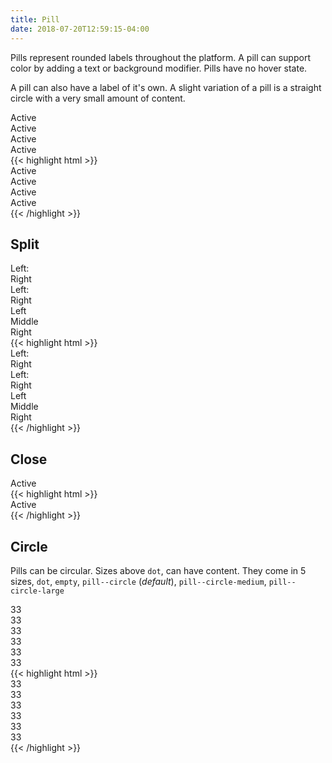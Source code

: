 ```yaml
---
title: Pill
date: 2018-07-20T12:59:15-04:00
---
```


Pills represent rounded labels throughout the platform.
A pill can support color by adding a text or background modifier.
Pills have no hover state.

A pill can also have a label of it's own.
A slight variation of a pill is a straight circle with a very small amount of content.

<div class="pill">
  Active
</div>
<div class="pill text-white background-navy">
  Active
</div>
<div class="pill text-white background-skyblue">
  Active
</div>
<div class="pill text-white background-salmon">
  Active
</div>

<div class="mt-3 mb-4">
{{< highlight html >}}
<div class="pill">
  Active
</div>
<div class="pill text-white background-navy">
  Active
</div>
<div class="pill text-white background-skyblue">
  Active
</div>
<div class="pill text-white background-salmon">
  Active
</div>
{{< /highlight >}}
</div>


## Split

<div class="pill pill--split">
  <div class="pill__label">Left:</div>
  <div class="pill__content">Right</div>
</div>
<div class="pill pill--split text-white background-peach">
  <div class="pill__label text-brown">Left:</div>
  <div class="pill__content">Right</div>
</div>
<div class="pill pill--split text-white background-navy">
  <div class="pill__content background-salmon">Left</div>
  <div class="pill__content background-olive">Middle</div>
  <div class="pill__content background-skyblue">Right</div>
</div>

<div class="mt-3 mb-4">
{{< highlight html >}}
<div class="pill pill--split">
  <div class="pill__label">Left:</div>
  <div class="pill__content">Right</div>
</div>
<div class="pill pill--split text-white background-peach">
  <div class="pill__label text-brown">Left:</div>
  <div class="pill__content">Right</div>
</div>
<div class="pill pill--split text-white background-navy">
  <div class="pill__content background-salmon">Left</div>
  <div class="pill__content background-olive">Middle</div>
  <div class="pill__content background-skyblue">Right</div>
</div>
{{< /highlight >}}
</div>


## Close

<div class="pill">
 <div class="pill__close"><i class="pi-times-solid text-salmon"></i></div>
  Active
</div>

<div class="mt-3 mb-4">
{{< highlight html >}}
<div class="pill">
 <div class="pill__close"><i class="pi-times-solid text-salmon"></i></div>
  Active
</div>
{{< /highlight >}}
</div>


## Circle

Pills can be circular. Sizes above `dot`, can have content. They come in 5 sizes, `dot`, `empty`, `pill--circle` (_default_), `pill--circle-medium`, `pill--circle-large`

<div class="pill pill--circle-empty-dot negative"></div>
<div class="pill pill--circle-empty-dot positive"></div>
<div class="pill pill--circle-empty negative"></div>
<div class="pill pill--circle-empty positive"></div>
<div class="pill pill--circle">
  33
</div>
<div class="pill pill--circle text-white background-salmon">
  33
</div>
<div class="pill pill--circle-medium">
  33
</div>
<div class="pill pill--circle-medium text-white background-salmon">
  33
</div>
<div class="pill pill--circle-large">
  33
</div>
<div class="pill pill--circle-large text-white background-salmon">
  33
</div>

<div class="mt-3 mb-4">
{{< highlight html >}}
<div class="pill pill--circle-empty-dot negative"></div>
<div class="pill pill--circle-empty-dot positive"></div>
<div class="pill pill--circle-empty negative"></div>
<div class="pill pill--circle-empty positive"></div>
<div class="pill pill--circle">
  33
</div>
<div class="pill pill--circle text-white background-salmon">
  33
</div>
<div class="pill pill--circle-medium">
  33
</div>
<div class="pill pill--circle-medium text-white background-salmon">
  33
</div>
<div class="pill pill--circle-large">
  33
</div>
<div class="pill pill--circle-large text-white background-salmon">
  33
</div>
{{< /highlight >}}
</div>
